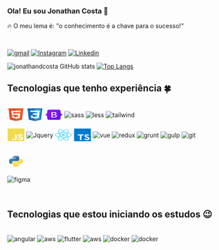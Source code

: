 ### Ola! Eu sou Jonathan Costa 👋 <br/>
🔥 O meu lema é: "o conhecimento é a chave para o sucesso!"

<br/>

[![gmail](https://img.shields.io/badge/Gmail-D14836?style=for-the-badge&logo=gmail&logoColor=white)](https://jddatsoc@gmail.com)
[![Instagram](https://img.shields.io/badge/Instagram-E4405F?style=for-the-badge&logo=instagram&logoColor=white)](https://www.instagram.com/jonathanatsoc/)
[![Linkedin](https://img.shields.io/badge/LinkedIn-0077B5?style=for-the-badge&logo=linkedin&logoColor=white)](https://www.linkedin.com/in/jonathandatsoc/)

![jonathandcosta GitHub stats](https://github-readme-stats.vercel.app/api?username=jonathandcosta&show_icons=true&theme=dracula&count_private=true)
[![Top Langs](https://github-readme-stats.vercel.app/api/top-langs/?username=jonathandcosta&layout=compact&langs_count=7&theme=dracula)](https://github.com/anuraghazra/github-readme-stats)

## Tecnologias que tenho experiência 🍀
<div style="display: inline_block"><br/>
  <img align="center" alt="HTML" title="HTML" height="30" width="40" src="https://raw.githubusercontent.com/devicons/devicon/master/icons/html5/html5-original.svg">
  
  <img align="center" alt="CSS" title="CSS" height="30" width="40" src="https://raw.githubusercontent.com/devicons/devicon/master/icons/css3/css3-original.svg">
  <img align="center" alt="bootstrap" title="BOOTSTRAP" height="30" width="40" src="https://raw.githubusercontent.com/devicons/devicon/master/icons/bootstrap/bootstrap-original.svg">
  <img align="center" alt="sass" title="SASS "height="30" width="40" src="https://cdn.jsdelivr.net/gh/devicons/devicon@latest/icons/sass/sass-original.svg" />
  <img align="center" alt="less" title="LESS" height="30" width="40" src="https://cdn.jsdelivr.net/gh/devicons/devicon@latest/icons/less/less-plain-wordmark.svg" />
  <img align="center" alt="tailwind" title="TAILWIND" height="30" width="40" src="https://cdn.jsdelivr.net/gh/devicons/devicon@latest/icons/tailwindcss/tailwindcss-original.svg" /><br/><br/>
  
  
  <img align="center" alt="Js" title="JS" height="30" width="40" src="https://raw.githubusercontent.com/devicons/devicon/master/icons/javascript/javascript-plain.svg">
  <img align="center" alt="Jquery" title="JQUERY" height="30" width="40" src="https://cdn.jsdelivr.net/gh/devicons/devicon@latest/icons/jquery/jquery-original.svg" />
          
  <img align="center" alt="React" title="REACT" height="30" width="40" src="https://raw.githubusercontent.com/devicons/devicon/master/icons/react/react-original.svg">
  <img align="center" alt="Ts" title="TEPYSCRIPT" height="30" width="40" src="https://raw.githubusercontent.com/devicons/devicon/master/icons/typescript/typescript-plain.svg">
  <img align="center" alt="vue" title="VUEJS" height="30" width="40" <img src="https://cdn.jsdelivr.net/gh/devicons/devicon@latest/icons/vuejs/vuejs-original.svg" />
  <img align="center" alt="redux" title="REDUX" height="30" width="40" src="https://cdn.jsdelivr.net/gh/devicons/devicon@latest/icons/redux/redux-original.svg" />
  <img align="center" alt="grunt" title="GRUNT" height="30" width="40" src="https://cdn.jsdelivr.net/gh/devicons/devicon@latest/icons/grunt/grunt-original.svg" />
  <img align="center" alt="gulp" title="GULP" height="30" width="40" src="https://cdn.jsdelivr.net/gh/devicons/devicon@latest/icons/gulp/gulp-plain.svg" />
  <img align="center" alt="git" title="GIT" height="30" width="40" src="https://cdn.jsdelivr.net/gh/devicons/devicon@latest/icons/git/git-original.svg" /><br/><br/>
          
  <img align="center" alt="Python" title="PYTHON" height="30" width="40" src="https://raw.githubusercontent.com/devicons/devicon/master/icons/python/python-original.svg"><br/><br/>
  <img align="center" alt="figma" title="FIGMA" height="30" width="40" src="https://cdn.jsdelivr.net/gh/devicons/devicon@latest/icons/figma/figma-original.svg" />
          
</div>

  <br/>
  
  ## Tecnologias que estou iniciando os estudos 😉
  <div style="display: inline_block"><br/>
    <img align="center" alt="angular" height="30" width="40" src="https://cdn.jsdelivr.net/gh/devicons/devicon@latest/icons/angular/angular-original.svg" />          
    <img align="center" alt="aws" height="30" width="40" alt="aws" src="https://cdn.jsdelivr.net/gh/devicons/devicon@latest/icons/amazonwebservices/amazonwebservices-plain-wordmark.svg" />
    <img align="center" alt="flutter" height="30" width="40" src="https://cdn.jsdelivr.net/gh/devicons/devicon@latest/icons/flutter/flutter-original.svg" />
    <img align="center" alt="aws" height="30" width="40" src="https://cdn.jsdelivr.net/gh/devicons/devicon@latest/icons/nodejs/nodejs-original.svg" />
    <img align="center" alt="docker" height="30" width="40" src="https://cdn.jsdelivr.net/gh/devicons/devicon@latest/icons/docker/docker-original.svg" />
    <img align="center" alt="docker" height="30" width="40" src="https://cdn.jsdelivr.net/gh/devicons/devicon@latest/icons/mongodb/mongodb-original.svg" />
          
          
 </div>
  


  
 
